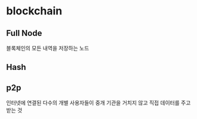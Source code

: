 # blockchain

## Full Node
블록체인의 모든 내역을 저장하는 노드

## 

## Hash

## p2p
인터넷에 연결된 다수의 개별 사용자들이 중개 기관을 거치지 않고 직접 데이터를 주고받는 것